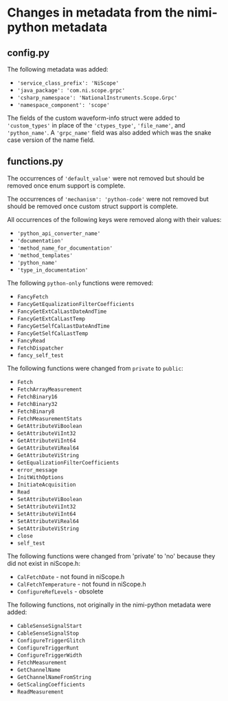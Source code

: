# Changes in metadata from the nimi-python metadata

## config.py

The following metadata was added:
- `'service_class_prefix': 'NiScope'`
- `'java_package': 'com.ni.scope.grpc'`
- `'csharp_namespace': 'NationalInstruments.Scope.Grpc'`
- `'namespace_component': 'scope'`

The fields of the custom waveform-info struct were added to `'custom_types'` in place of the `'ctypes_type'`,
`'file_name'`, and `'python_name'`. A  `'grpc_name'` field was also added which was the snake case version of the name field.

## functions.py

The occurrences of `'default_value'` were not removed but should be removed once enum support is complete.

The occurrences of `'mechanism': 'python-code'` were not removed but should be removed once custom struct support is complete.

All occurrences of the following keys were removed along with their values:
- `'python_api_converter_name'`
- `'documentation'`
- `'method_name_for_documentation'`
- `'method_templates'`
- `'python_name'`
- `'type_in_documentation'`

The following `python-only` functions were removed:
- `FancyFetch`
- `FancyGetEqualizationFilterCoefficients`
- `FancyGetExtCalLastDateAndTime`
- `FancyGetExtCalLastTemp`
- `FancyGetSelfCalLastDateAndTime`
- `FancyGetSelfCalLastTemp`
- `FancyRead`
- `FetchDispatcher`
- `fancy_self_test`

The following functions were changed from `private` to `public`:
- `Fetch`
- `FetchArrayMeasurement`
- `FetchBinary16`
- `FetchBinary32`
- `FetchBinary8`
- `FetchMeasurementStats`
- `GetAttributeViBoolean`
- `GetAttributeViInt32`
- `GetAttributeViInt64`
- `GetAttributeViReal64`
- `GetAttributeViString`
- `GetEqualizationFilterCoefficients`
- `error_message`
- `InitWithOptions`
- `InitiateAcquisition`
- `Read`
- `SetAttributeViBoolean`
- `SetAttributeViInt32`
- `SetAttributeViInt64`
- `SetAttributeViReal64`
- `SetAttributeViString`
- `close`
- `self_test`

The following functions were changed from 'private' to 'no' because they did not exist in niScope.h:
- `CalFetchDate` - not found in niScope.h
- `CalFetchTemperature` - not found in niScope.h
- `ConfigureRefLevels` - obsolete

The following functions, not originally in the nimi-python metadata were added:
 - `CableSenseSignalStart`
 - `CableSenseSignalStop`
 - `ConfigureTriggerGlitch`
 - `ConfigureTriggerRunt`
 - `ConfigureTriggerWidth`
 - `FetchMeasurement`
 - `GetChannelName`
 - `GetChannelNameFromString`
 - `GetScalingCoefficients`
 - `ReadMeasurement`
 
 